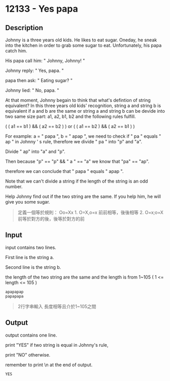 # 12133 - Yes papa   

## Description
Johnny is a three years old kids. He likes to eat sugar. Oneday, he sneak into the kitchen in order to grab some sugar to eat. Unfortunately, his papa catch him.

His papa call him: " Johnny, Johnny! "

Johnny reply: " Yes, papa. "

papa then ask: " Eating sugar? "

Johnny lied: " No, papa. "

At that moment, Johnny begain to think that what's defintion of string equivalent? In this three years old kids' recognition, string a and string b is equivalent if a and b are the same or string a and string b can be devide into two same size part: a1, a2, b1, b2 and the following rules fulfill.

(  ( a1 == b1 ) && ( a2 == b2 ) )  or  ( ( a1 == b2 ) && ( a2 == b1 ) )

For example: a = " papa ", b = " apap ", we need to check if " pa " equals " ap " in Johnny ' s rule, therefore we divide " pa " into "p" and "a".

Divide " ap" into "a" and "p".

Then because "p" == "p" && " a " == "a" we know that "pa" == "ap".

therefore we can conclude that " papa " equals " apap ".

Note that we can't  divide a string if the length of the string is an odd number.

Help Johnny find out if the two string are the same. If you help him, he will give you some sugar.

> 定義一個等於規則：
  Oo=Xx
    1. O=X,o=x 前前相等，後後相等
    2. O=x;o=X  前等於對方的後，後等於對方的前







## Input
input contains two lines.

First line is the string a.

Second line is the string b.

the length of the two string are the same and the length is from 1~105 ( 1 <= length <= 105 )
```
apapapap
papapapa
```
> 2行字串輸入
    長度相等且介於1~105之間


## Output
output contains one line.

print "YES" if two string is equal in Johnny's rule,

print "NO" otherwise.

remember to print \n at the end of output.
```
YES
```
